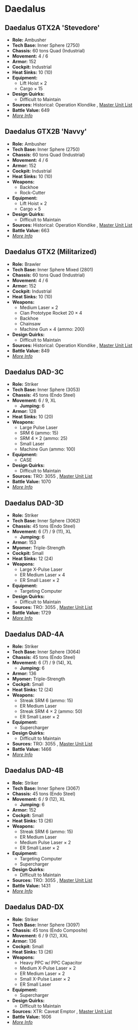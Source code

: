 # Daedalus 

## Daedalus GTX2A 'Stevedore' 

- **Role:** Ambusher 
- **Tech Base:** Inner Sphere (2750) 
- **Chassis:** 60 tons Quad (Industrial) 
- **Movement:** 4 / 6 
- **Armor:** 152 
- **Cockpit:** Industrial 
- **Heat Sinks:** 10 (10) 
- **Equipment:** 
  - Lift Hoist × 2 
  - Cargo × 15 
- **Design Quirks:** 
  - Difficult to Maintain 
- **Sources:** Historical: Operation Klondike , [Master Unit List](http://masterunitlist.info/Unit/Details/794) 
- **Battle Value:** 649 
- [*More Info*](daedalus/daedalus_gtx2a_stevedore.md) 

## Daedalus GTX2B 'Navvy' 

- **Role:** Ambusher 
- **Tech Base:** Inner Sphere (2750) 
- **Chassis:** 60 tons Quad (Industrial) 
- **Movement:** 4 / 6 
- **Armor:** 152 
- **Cockpit:** Industrial 
- **Heat Sinks:** 10 (10) 
- **Weapons:** 
  - Backhoe 
  - Rock-Cutter 
- **Equipment:** 
  - Lift Hoist × 2 
  - Cargo × 5 
- **Design Quirks:** 
  - Difficult to Maintain 
- **Sources:** Historical: Operation Klondike , [Master Unit List](http://masterunitlist.info/Unit/Details/795) 
- **Battle Value:** 663 
- [*More Info*](daedalus/daedalus_gtx2b_navvy.md) 

## Daedalus GTX2 (Militarized) 

- **Role:** Brawler 
- **Tech Base:** Inner Sphere Mixed (2801) 
- **Chassis:** 60 tons Quad (Industrial) 
- **Movement:** 4 / 6 
- **Armor:** 152 
- **Cockpit:** Industrial 
- **Heat Sinks:** 10 (10) 
- **Weapons:** 
  - Medium Laser × 2 
  - Clan Prototype Rocket 20 × 4 
  - Backhoe 
  - Chainsaw 
  - Machine Gun × 4 (ammo: 200) 
- **Design Quirks:** 
  - Difficult to Maintain 
- **Sources:** Historical: Operation Klondike , [Master Unit List](http://masterunitlist.info/Unit/Details/793) 
- **Battle Value:** 849 
- [*More Info*](daedalus/daedalus_gtx2_militarized.md) 

## Daedalus DAD-3C 

- **Role:** Striker 
- **Tech Base:** Inner Sphere (3053) 
- **Chassis:** 45 tons (Endo Steel) 
- **Movement:** 6 / 9, XL 
  - **Jumping:** 6 
- **Armor:** 128 
- **Heat Sinks:** 10 (20) 
- **Weapons:** 
  - Large Pulse Laser 
  - SRM 6 (ammo: 15) 
  - SRM 4 × 2 (ammo: 25) 
  - Small Laser 
  - Machine Gun (ammo: 100) 
- **Equipment:** 
  - CASE 
- **Design Quirks:** 
  - Difficult to Maintain 
- **Sources:** TRO: 3055 , [Master Unit List](http://masterunitlist.info/Unit/Details/789) 
- **Battle Value:** 1070 
- [*More Info*](daedalus/daedalus_dad-3c.md) 

## Daedalus DAD-3D 

- **Role:** Striker 
- **Tech Base:** Inner Sphere (3062) 
- **Chassis:** 45 tons (Endo Steel) 
- **Movement:** 6 (7) / 9 (11), XL 
  - **Jumping:** 6 
- **Armor:** 153 
- **Myomer:** Triple-Strength 
- **Cockpit:** Small 
- **Heat Sinks:** 12 (24) 
- **Weapons:** 
  - Large X-Pulse Laser 
  - ER Medium Laser × 4 
  - ER Small Laser × 2 
- **Equipment:** 
  - Targeting Computer 
- **Design Quirks:** 
  - Difficult to Maintain 
- **Sources:** TRO: 3055 , [Master Unit List](http://masterunitlist.info/Unit/Details/790) 
- **Battle Value:** 1729 
- [*More Info*](daedalus/daedalus_dad-3d.md) 

## Daedalus DAD-4A 

- **Role:** Striker 
- **Tech Base:** Inner Sphere (3064) 
- **Chassis:** 45 tons (Endo Steel) 
- **Movement:** 6 (7) / 9 (14), XL 
  - **Jumping:** 6 
- **Armor:** 136 
- **Myomer:** Triple-Strength 
- **Cockpit:** Small 
- **Heat Sinks:** 12 (24) 
- **Weapons:** 
  - Streak SRM 6 (ammo: 15) 
  - ER Medium Laser 
  - Streak SRM 4 × 2 (ammo: 50) 
  - ER Small Laser × 2 
- **Equipment:** 
  - Supercharger 
- **Design Quirks:** 
  - Difficult to Maintain 
- **Sources:** TRO: 3055 , [Master Unit List](http://masterunitlist.info/Unit/Details/791) 
- **Battle Value:** 1466 
- [*More Info*](daedalus/daedalus_dad-4a.md) 

## Daedalus DAD-4B 

- **Role:** Striker 
- **Tech Base:** Inner Sphere (3067) 
- **Chassis:** 45 tons (Endo Steel) 
- **Movement:** 6 / 9 (12), XL 
  - **Jumping:** 6 
- **Armor:** 152 
- **Cockpit:** Small 
- **Heat Sinks:** 13 (26) 
- **Weapons:** 
  - Streak SRM 6 (ammo: 15) 
  - ER Medium Laser 
  - Medium Pulse Laser × 2 
  - ER Small Laser × 2 
- **Equipment:** 
  - Targeting Computer 
  - Supercharger 
- **Design Quirks:** 
  - Difficult to Maintain 
- **Sources:** TRO: 3055 , [Master Unit List](http://masterunitlist.info/Unit/Details/792) 
- **Battle Value:** 1431 
- [*More Info*](daedalus/daedalus_dad-4b.md) 

## Daedalus DAD-DX 

- **Role:** Striker 
- **Tech Base:** Inner Sphere (3097) 
- **Chassis:** 45 tons (Endo Composite) 
- **Movement:** 6 / 9 (12), XXL 
- **Armor:** 136 
- **Cockpit:** Small 
- **Heat Sinks:** 13 (26) 
- **Weapons:** 
  - Heavy PPC w/ PPC Capacitor 
  - Medium X-Pulse Laser × 2 
  - ER Medium Laser × 2 
  - Small X-Pulse Laser × 2 
  - ER Small Laser 
- **Equipment:** 
  - Supercharger 
- **Design Quirks:** 
  - Difficult to Maintain 
- **Sources:** XTR: Caveat Emptor , [Master Unit List](http://masterunitlist.info/Unit/Details/8105) 
- **Battle Value:** 1606 
- [*More Info*](daedalus/daedalus_dad-dx.md) 

